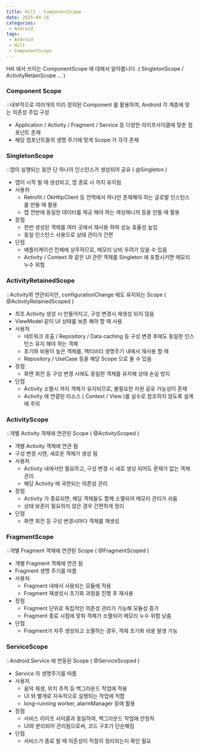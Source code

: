 ```yaml
---
title: Hilt - ComponentScope     
date: 2025-04-16
categories:
 - Android
tags:
 - Android
 - Hilt
 - ComponentScope
---
```


Hilt 에서 쓰이는 ComponentScope 에 대해서 알아봅니다. ( SingletonScope / ActivityRetainScope ... )  

<!-- more -->

### Component Scope

<aside>
💡내부적으로 여러개의 미리 정의된 Component 를 활용하여, Android 각 계층에 맞는 의존성 주입 구성
</aside>

- Application / Activity / Fragment / Service 등 다양한 라이프사이클에 맞춘 컴포넌트 존재
- 해당 컴포넌트들의 생명 주기에 맞게 Scope 가 각각 존재

### SingletonScope

<aside>
💡앱이 실행되는 동안 단 하나의 인스턴스가 생성되어 공유 ( @Singleton )
</aside>

- 앱이 시작 될 때 생성되고, 앱 종료 시 까지 유지됨
- 사용처
  - Retrofit / OkHttpClient 등 전역에서 하나만 존재해야 하는 글로벌 인스턴스를 만들 때 활용
  - 앱 전반에 동일한 데이터를 제공 해야 하는 캐싱매니저 등을 만들 때 활용
- 장점
  - 한번 생성된 객체를 여러 곳에서 재사용 하여 성능 효율성 높임
  - 동일 인스턴스 사용으로 상태 관리가 간편
- 단점
  - 애플리케이션 전체에 상주하므로, 메모리 낭비 우려가 있을 수 있음
  - Activity / Context 와 같은 UI 관련 객체를 Singleton 에 포함시키면 메모리 누수 위험

### ActivityRetainedScope

<aside>
💡Activity와 연관되지만, configurationChange 에도 유지되는 Scope ( @ActivityRetainedScoped )
</aside>

- 최초 Activity 생성 시 만들어지고, 구성 변경시 재생성 되지 않음
- ViewModel 같이 UI 상태를 보존 해야 할 때 사용
- 사용처
  - 네트워크 호출 / Repository / Data caching 등 구성 변경 후에도 동일한 인스턴스 유지 해야 하는 객체
  - 초기화 비용이 높은 객체를, 액티비티 생명주기 내에서 재사용 할 때
  - Repository / UseCase 등을 해당 Scope 으로 둘 수 있음
- 장점
  - 화면 회전 등 구성 변경 시에도 동일한 객체를 유지해 상태 손실 방지
- 단점
  - Activity 소멸시 까지 객체가 유지되므로, 불필요한 자원 공유 가능성이 존재
  - Activity 에 연결된 리소스 ( Context / View )를 실수로 참조하지 않도록 설계에 주의

### ActivityScope

<aside>
💡개별 Activity 객체에 연관된 Scope ( @ActivityScoped )
</aside>

- 개별 Activity 객체에 연관 됨
- 구성 변경 시엔, 새로운 객체가 생성 됨
- 사용처
  - Activity 내에서만 필요하고, 구성 변경 시 새로 생성 되어도 문제가 없는 객체 관리
  - 해당 Activity 에 국한되는 의존성 관리
- 장점
  - Activity 가 종료되면, 해당 객체들도 함께 소멸되어 메모리 관리가 쉬움
  - 상태 보존이 필요하지 않은 경우 간편하게 정리
- 단점
  - 화면 회전 등 구성 변경시마다 객체를 재생성

### FragmentScope

<aside>
💡개별 Fragment 객체에 연관된 Scope ( @FragmentScoped )
</aside>

- 개별 Fragment 객체에 연관 됨
- Fragment 생명 주기를 따름
- 사용처
  - Fragment 내에서 사용되는 모듈에 적용
  - Fragment 재생성시 초기화 과정을 진행 후 재사용
- 장점
  - Fragment 단위로 독립적인 의존성 관리가 가능해 모듈성 증가
  - Fragment 종료 시점에 맞춰 객체가 소멸되어 메모리 누수 위험 낮춤
- 단점
  - Fragment가 자주 생성되고 소멸하는 경우, 객체 초기화 비용 발생 가능

### ServiceScope

<aside>
💡Android Service 에 연동된 Scope ( @ServiceScoped )
</aside>

- Service 의 생명주기를 따름
- 사용처
  - 음악 재생, 위치 추적 등 백그라운드 작업에 적용
  - UI 와 별개로 지속적으로 실행되는 작업에 적합
  - long-running worker, alarmManager 등에 활용
- 장점
  - 서비스 라이프 사이클과 동일하여, 백그라운드 작업에 안정적
  - UI와 분리되어 관리됨으로써, 코드 구조가 단순해짐
- 단점
  - 서비스가 종료 될 때 의존성이 적절히 정리되는지 확인 필요